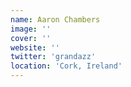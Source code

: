 ```yaml
---
name: Aaron Chambers
image: ''
cover: ''
website: ''
twitter: 'grandazz'
location: 'Cork, Ireland'
---
```


